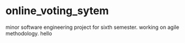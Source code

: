 # online_voting_sytem
minor software engineering project for sixth semester. working on agile methodology.
hello
